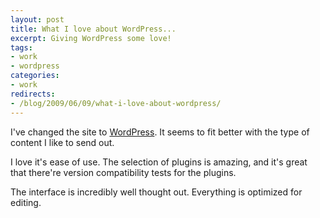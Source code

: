 ```yaml
---
layout: post
title: What I love about WordPress...
excerpt: Giving WordPress some love!
tags:
- work
- wordpress
categories:
- work
redirects:
- /blog/2009/06/09/what-i-love-about-wordpress/
---
```

I've changed the site to <a title="WordPress home page" href="http://www.wordpress.org/" target="_blank">WordPress</a>. It seems to fit better with the type of content I like to send out.

I love it's ease of use. The selection of plugins is amazing, and it's great that there're version compatibility tests for the plugins.

The interface is incredibly well thought out. Everything is optimized for editing.
